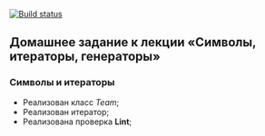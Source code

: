 [![Build status](https://ci.appveyor.com/api/projects/status/pd1aqmsj79gjby49?svg=true)](https://ci.appveyor.com/project/Cazuist/ajs-8-symbols-iterator)

## Домашнее задание к лекции «Символы, итераторы, генераторы»
### Символы и итераторы

- Реализован класс *Team*;
- Реализован итератор;
- Реализована проверка  **Lint**;
